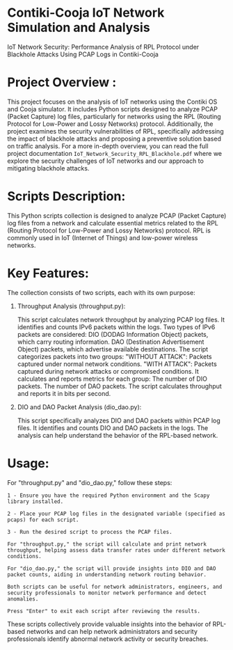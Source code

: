 # Contiki-Cooja IoT Network Simulation and Analysis

IoT Network Security: 
Performance Analysis of RPL Protocol under Blackhole Attacks Using PCAP Logs in Contiki-Cooja

# Project Overview :

This project focuses on the analysis of IoT networks using the Contiki OS and Cooja simulator. It includes Python scripts designed to analyze PCAP (Packet Capture) log files, particularly for networks using the RPL (Routing Protocol for Low-Power and Lossy Networks) protocol. Additionally, the project examines the security vulnerabilities of RPL, specifically addressing the impact of blackhole attacks and proposing a preventive solution based on traffic analysis.
For a more in-depth overview, you can read the full project documentation `IoT_Network_Security_RPL_Blackhole.pdf` where we explore the security challenges of IoT networks and our approach to mitigating blackhole attacks.

# Scripts Description:

This Python scripts collection is designed to analyze PCAP (Packet Capture) log files from a network and calculate essential metrics related to the RPL (Routing Protocol for Low-Power and Lossy Networks) protocol. RPL is commonly used in IoT (Internet of Things) and low-power wireless networks.

# Key Features:

The collection consists of two scripts, each with its own purpose:

1. Throughput Analysis (throughput.py):

    This script calculates network throughput by analyzing PCAP log files.
    It identifies and counts IPv6 packets within the logs.
    Two types of IPv6 packets are considered:
        DIO (DODAG Information Object) packets, which carry routing information.
        DAO (Destination Advertisement Object) packets, which advertise available destinations.
    The script categorizes packets into two groups:
        "WITHOUT ATTACK": Packets captured under normal network conditions.
        "WITH ATTACK": Packets captured during network attacks or compromised conditions.
    It calculates and reports metrics for each group:
        The number of DIO packets.
        The number of DAO packets.
    The script calculates throughput and reports it in bits per second.

2. DIO and DAO Packet Analysis (dio_dao.py):

    This script specifically analyzes DIO and DAO packets within PCAP log files.
    It identifies and counts DIO and DAO packets in the logs.
    The analysis can help understand the behavior of the RPL-based network.

# Usage:

For "throughput.py" and "dio_dao.py," follow these steps:

    1 - Ensure you have the required Python environment and the Scapy library installed.

    2 - Place your PCAP log files in the designated variable (specified as pcaps) for each script.

    3 - Run the desired script to process the PCAP files.

    For "throughput.py," the script will calculate and print network throughput, helping assess data transfer rates under different network conditions.

    For "dio_dao.py," the script will provide insights into DIO and DAO packet counts, aiding in understanding network routing behavior.

    Both scripts can be useful for network administrators, engineers, and security professionals to monitor network performance and detect anomalies.

    Press "Enter" to exit each script after reviewing the results.

These scripts collectively provide valuable insights into the behavior of RPL-based networks and can help network administrators and security professionals identify abnormal network activity or security breaches.
